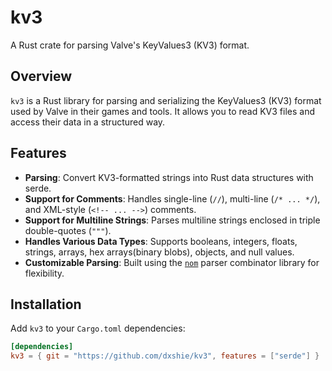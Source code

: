 # kv3

A Rust crate for parsing Valve's KeyValues3 (KV3) format.

<!-- If your crate is published on crates.io, you can include these badges.
[![Crates.io](https://img.shields.io/crates/v/kv3.svg)](https://crates.io/crates/kv3)
[![Documentation](https://docs.rs/kv3/badge.svg)](https://docs.rs/kv3)
[![License](https://img.shields.io/crates/l/kv3.svg)](https://github.com/yourusername/kv3/blob/main/LICENSE)
-->

## Overview

`kv3` is a Rust library for parsing and serializing the KeyValues3 (KV3) format used by Valve in their games and tools. It allows you to read KV3 files and access their data in a structured way.

## Features

- **Parsing**: Convert KV3-formatted strings into Rust data structures with serde.
- **Support for Comments**: Handles single-line (`//`), multi-line (`/* ... */`), and XML-style (`<!-- ... -->`) comments.
- **Support for Multiline Strings**: Parses multiline strings enclosed in triple double-quotes (`"""`).
- **Handles Various Data Types**: Supports booleans, integers, floats, strings, arrays, hex arrays(binary blobs), objects, and null values.
- **Customizable Parsing**: Built using the [`nom`](https://github.com/Geal/nom) parser combinator library for flexibility.

## Installation

Add `kv3` to your `Cargo.toml` dependencies:

```toml
[dependencies]
kv3 = { git = "https://github.com/dxshie/kv3", features = ["serde"] }